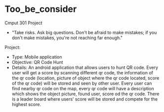 # Too_be_consider
Cmput 301 Project
- "Take risks. Ask big questions. Don't be afraid to make mistakes; if you don't make mistakes, you're not reaching far enough."

Project: <br />
- Type: Mobile application
- Objective: QR Code Hunt
- Details: An android application that allows users to hunt QR code. Every user will get a score by scanning different qr code, the information of   the qr code (location, picture of object where the qr code located, score of the qr code) will be stored and seen by other user. Every     user can find nearby qr code on the map, every qr code will have a description which shows the object picture, found user, score od the qr code. There is a leader board where users' score will be stored and compete for the highest score.

